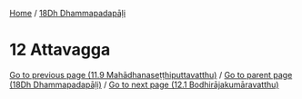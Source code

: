
[Home](/) / [18Dh Dhammapadapāḷi](../18Dh.md)

# 12 Attavagga


[Go to previous page (11.9 Mahādhanaseṭṭhiputtavatthu)](11/11.9.md) / [Go to parent page (18Dh Dhammapadapāḷi)](0.md) / [Go to next page (12.1 Bodhirājakumāravatthu)](12/12.1.md)


